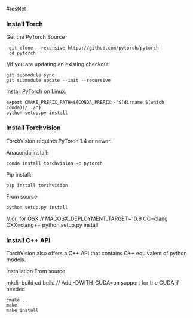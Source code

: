 #resNet

### Install Torch

Get the PyTorch Source

```
 git clone --recursive https://github.com/pytorch/pytorch
 cd pytorch
```  
//if you are updating an existing checkout

```
git submodule sync
git submodule update --init --recursive
```
Install PyTorch on Linux:

```
export CMAKE_PREFIX_PATH=${CONDA_PREFIX:-"$(dirname $(which conda))/../"}
python setup.py install
```

### Install Torchvision

TorchVision requires PyTorch 1.4 or newer.

Anaconda install:

```
conda install torchvision -c pytorch
```

Pip install:
  
```
pip install torchvision
```
From source:
  
```
python setup.py install
```
// or, for OSX
// MACOSX_DEPLOYMENT_TARGET=10.9 CC=clang CXX=clang++ python setup.py install



### Install C++ API

TorchVision also offers a C++ API that contains C++ equivalent of python models.

Installation From source:

mkdir build
cd build
// Add -DWITH_CUDA=on support for the CUDA if needed

```
cmake ..
make
make install
```


